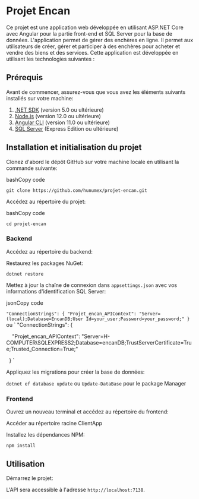 Projet Encan
============

Ce projet est une application web développée en utilisant ASP.NET Core avec Angular pour la partie front-end et SQL Server pour la base de données. L'application permet de gérer des enchères en ligne. Il permet aux utilisateurs de créer, gérer et participer à des enchères pour acheter et vendre des biens et des services. Cette application est développée en utilisant les technologies suivantes :

Prérequis
---------

Avant de commencer, assurez-vous que vous avez les éléments suivants installés sur votre machine:

1.  [.NET SDK](https://dotnet.microsoft.com/download) (version 5.0 ou ultérieure)
2.  [Node.js](https://nodejs.org/en/download/) (version 12.0 ou ultérieure)
3.  [Angular CLI](https://angular.io/cli) (version 11.0 ou ultérieure)
4.  [SQL Server](https://www.microsoft.com/en-us/sql-server/sql-server-downloads) (Express Edition ou ultérieure)

Installation et initialisation du projet
----------------------------------------

Clonez d'abord le dépôt GitHub sur votre machine locale en utilisant la commande suivante:

bashCopy code

`git clone https://github.com/hunumex/projet-encan.git`

Accédez au répertoire du projet:

bashCopy code

`cd projet-encan`

### Backend

Accédez au répertoire du backend:

Restaurez les packages NuGet:

`dotnet restore`

Mettez à jour la chaîne de connexion dans `appsettings.json` avec vos informations d'identification SQL Server:

jsonCopy code

`"ConnectionStrings": {
    "Projet_encan_APIContext": "Server=(local);Database=EncanDB;User Id=your_user;Password=your_password;"
}`
ou
`
"ConnectionStrings": {

    "Projet_encan_APIContext": "Server=H-COMPUTER\\SQLEXPRESS2;Database=encanDB;TrustServerCertificate=True;Trusted_Connection=True;"

  }
`

Appliquez les migrations pour créer la base de données:

`dotnet ef database update` ou `Update-DataBase` pour le package Manager

### Frontend

Ouvrez un nouveau terminal et accédez au répertoire du frontend:

Accéder au répertoire racine ClientApp

Installez les dépendances NPM:

`npm install`


Utilisation
-----------

Démarrez le projet:

L'API sera accessible à l'adresse `http://localhost:7138`.
